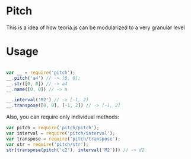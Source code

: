 # Pitch

This is a idea of how teoria.js can be modularized to a very granular level

# Usage

```js

var __ = require('pitch');
__.pitch('a4') // -> [0, 0];
__.str([0, 0]) // -> a4
__.name([0, 0]) // -> a

__.interval('M2') // -> [-1, 2]
__.transpose([0, 0], [-1, 2]) // -> [-1, 2]
```

Also, you can require only individual methods:

```js
var pitch = require('pitch/pitch');
var interval = require('pitch/interval');
var transpose = require('pitch/transpose');
var str = require('pitch/str');
str(transpose(pitch('c2'), interval('M2'))) // -> d2
```
